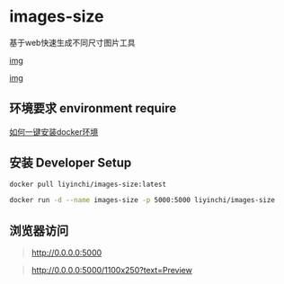 # images-size

基于web快速生成不同尺寸图片工具

[img](./home.jpg)

[img](./preview.jpg)


## 环境要求 environment require

[如何一键安装docker环境](https://www.runoob.com/docker/centos-docker-install.html)

## 安装 Developer Setup

```bash
docker pull liyinchi/images-size:latest
```

```bash
docker run -d --name images-size -p 5000:5000 liyinchi/images-size
```

## 浏览器访问

>http://0.0.0.0:5000

>http://0.0.0.0:5000/1100x250?text=Preview
